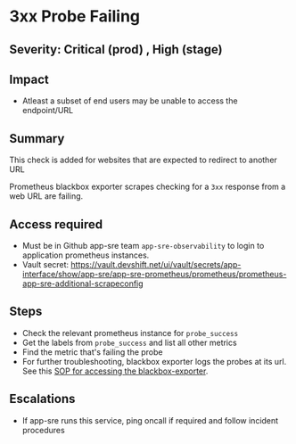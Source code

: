 # 3xx Probe Failing

## Severity: Critical (prod) , High (stage)

## Impact

- Atleast a subset of end users may be unable to access the endpoint/URL

## Summary

This check is added for websites that are expected to redirect to another URL

Prometheus blackbox exporter scrapes checking for a `3xx` response from a web URL are failing.

## Access required

- Must be in Github app-sre team `app-sre-observability` to login to application prometheus instances.
- Vault secret: https://vault.devshift.net/ui/vault/secrets/app-interface/show/app-sre/app-sre-prometheus/prometheus/prometheus-app-sre-additional-scrapeconfig


## Steps

- Check the relevant prometheus instance for `probe_success`
- Get the labels from `probe_success` and list all other metrics
- Find the metric that's failing the probe
- For further troubleshooting, blackbox exporter logs the probes at its url. See this [SOP for accessing the blackbox-exporter](accessing-blackbox-exporter-and-domain-exporter.md#blackbox-exporter).

## Escalations

- If app-sre runs this service, ping oncall if required and follow incident procedures
